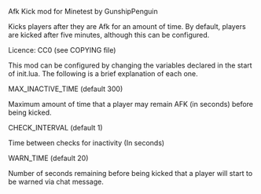 Afk Kick mod for Minetest by GunshipPenguin

Kicks players after they are Afk for an amount of time. By default, 
players are kicked after five minutes, although this can be configured.

Licence: CC0 (see COPYING file)

This mod can be configured by changing the variables declared in the 
start of init.lua. The following is a brief explanation of each one.

MAX_INACTIVE_TIME (default 300)

Maximum amount of time that a player may remain AFK (in seconds) 
before being kicked.

CHECK_INTERVAL (default 1)

Time between checks for inactivity (In seconds)

WARN_TIME (default 20)

Number of seconds remaining before being kicked that a player will 
start to be warned via chat message.
